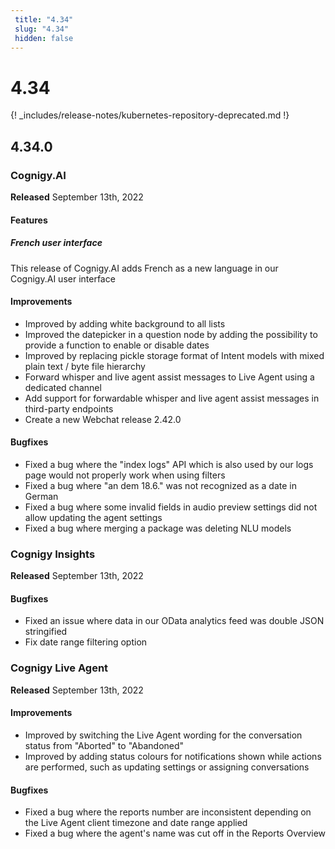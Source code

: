 ```yaml
---
 title: "4.34" 
 slug: "4.34" 
 hidden: false 
---
```

# 4.34

{! _includes/release-notes/kubernetes-repository-deprecated.md !}

## 4.34.0

### Cognigy.AI

**Released** September 13th, 2022

#### Features

##### French user interface

This release of Cognigy.AI adds French as a new language in our Cognigy.AI user interface

#### Improvements

- Improved by adding white background to all lists
- Improved the datepicker in a question node by adding the possibility to provide a function to enable or disable dates
- Improved by replacing pickle storage format of Intent models with mixed plain text / byte file hierarchy
- Forward whisper and live agent assist messages to Live Agent using a dedicated channel
- Add support for forwardable whisper and live agent assist messages in third-party endpoints
- Create a new Webchat release 2.42.0

#### Bugfixes

- Fixed a bug where the "index logs" API which is also used by our logs page would not properly work when using filters
- Fixed a bug where "an dem 18.6." was not recognized as a date in German
- Fixed a bug where some invalid fields in audio preview settings did not allow updating the agent settings
- Fixed a bug where merging a package was deleting NLU models

### Cognigy Insights

**Released** September 13th, 2022

#### Bugfixes

- Fixed an issue where data in our OData analytics feed was double JSON stringified
- Fix date range filtering option

### Cognigy Live Agent

**Released** September 13th, 2022

#### Improvements

- Improved by switching the Live Agent wording for the conversation status from "Aborted" to "Abandoned"
- Improved by adding status colours for notifications shown while actions are performed, such as updating settings or assigning conversations

#### Bugfixes

- Fixed a bug where the reports number are inconsistent depending on the Live Agent client timezone and date range applied
- Fixed a bug where the agent's name was cut off in the Reports Overview
